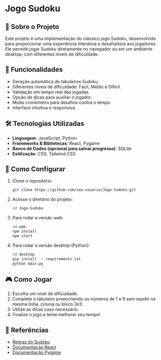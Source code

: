 # Jogo Sudoku

## 📌 Sobre o Projeto
Este projeto é uma implementação do clássico jogo Sudoku, desenvolvido para proporcionar uma experiência interativa e desafiadora aos jogadores. Ele permite jogar Sudoku diretamente no navegador ou em um ambiente desktop, com diferentes níveis de dificuldade.

## 🚀 Funcionalidades
- Geração automática de tabuleiros Sudoku.
- Diferentes níveis de dificuldade: Fácil, Médio e Difícil.
- Validação em tempo real das jogadas.
- Opção de dicas para auxiliar o jogador.
- Modo cronômetro para desafios contra o tempo.
- Interface intuitiva e responsiva.

## 🛠️ Tecnologias Utilizadas
- **Linguagem**: JavaScript, Python
- **Frameworks & Bibliotecas**: React, Pygame
- **Banco de Dados (opcional para salvar progresso)**: SQLite
- **Estilização**: CSS, Tailwind CSS

## 📌 Como Configurar
1. Clone o repositório:
   ```sh
   git clone https://github.com/seu-usuario/Jogo-Sudoku.git
   ```
2. Acesse o diretório do projeto:
   ```sh
   cd Jogo-Sudoku
   ```
3. Para rodar a versão web:
   ```sh
   cd web
   npm install
   npm start
   ```
4. Para rodar a versão desktop (Python):
   ```sh
   cd desktop
   pip install -r requirements.txt
   python main.py
   ```

## 🎮 Como Jogar
1. Escolha um nível de dificuldade.
2. Complete o tabuleiro preenchendo os números de 1 a 9 sem repetir na mesma linha, coluna ou bloco 3x3.
3. Utilize as dicas caso necessário.
4. Finalize o jogo e tente melhorar seu tempo!


## 📖 Referências
- [Regras do Sudoku](https://sudoku.com/how-to-play/sudoku-rules-for-complete-beginners/)
- [Documentação React](https://react.dev/)
- [Documentação Pygame](https://www.pygame.org/docs/)

